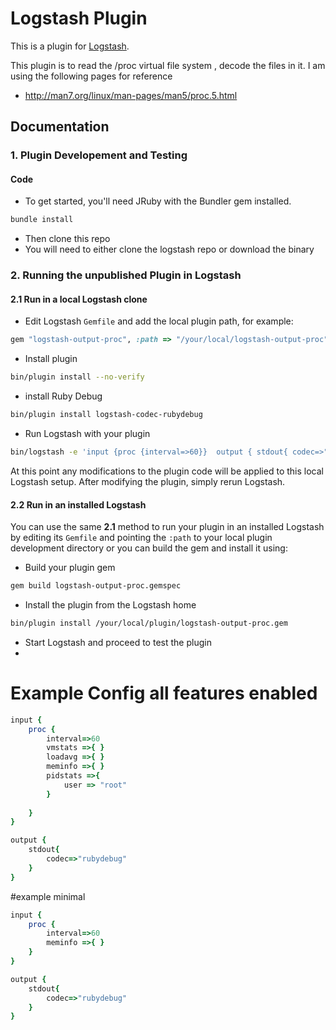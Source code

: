 # Logstash Plugin

This is a plugin for [Logstash](https://github.com/elasticsearch/logstash).

This plugin is to read the /proc virtual file system , decode the files in it.
I am using the following pages for reference 

- http://man7.org/linux/man-pages/man5/proc.5.html




## Documentation


### 1. Plugin Developement and Testing

#### Code
- To get started, you'll need JRuby with the Bundler gem installed.
 ```sh
bundle install
```

- Then clone this repo
- You will need to either clone the logstash repo or download the binary



### 2. Running the unpublished Plugin in Logstash

#### 2.1 Run in a local Logstash clone

- Edit Logstash `Gemfile` and add the local plugin path, for example:
```ruby
gem "logstash-output-proc", :path => "/your/local/logstash-output-proc"
```
- Install plugin
```sh
bin/plugin install --no-verify
```
- install Ruby Debug
```sh
bin/plugin install logstash-codec-rubydebug
```
- Run Logstash with your plugin
```sh
bin/logstash -e 'input {proc {interval=>60}}  output { stdout{ codec=>"rubydebug"}}'
```
At this point any modifications to the plugin code will be applied to this local Logstash setup. After modifying the plugin, simply rerun Logstash.

#### 2.2 Run in an installed Logstash

You can use the same **2.1** method to run your plugin in an installed Logstash by editing its `Gemfile` and pointing the `:path` to your local plugin development directory or you can build the gem and install it using:

- Build your plugin gem
```sh
gem build logstash-output-proc.gemspec
```
- Install the plugin from the Logstash home
```sh
bin/plugin install /your/local/plugin/logstash-output-proc.gem
```
- Start Logstash and proceed to test the plugin
- 
# Example Config all features enabled
```ruby
input {
    proc {
        interval=>60
        vmstats =>{ }
        loadavg =>{ }
        meminfo =>{ }
        pidstats =>{ 
            user => "root"
        }
        
    }
}

output { 
    stdout{ 
        codec=>"rubydebug"
    }
}
```
#example minimal


```ruby
input {
    proc {
        interval=>60
        meminfo =>{ }
    }
}

output { 
    stdout{ 
        codec=>"rubydebug"
    }
}
```